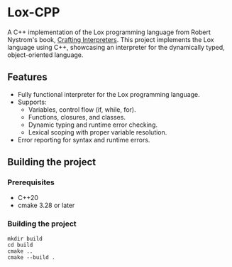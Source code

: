 # Lox-CPP

A C++ implementation of the Lox programming language from Robert Nystrom's book, [Crafting Interpreters](https://craftinginterpreters.com/). This project implements the Lox language using C++, showcasing an interpreter for the dynamically typed, object-oriented language.

## Features

* Fully functional interpreter for the Lox programming language.
* Supports:
    * Variables, control flow (if, while, for).
    * Functions, closures, and classes.
    * Dynamic typing and runtime error checking.
    * Lexical scoping with proper variable resolution.
* Error reporting for syntax and runtime errors.

## Building the project

### Prerequisites

* C++20
* cmake 3.28 or later

### Building the project

```
mkdir build
cd build
cmake ..
cmake --build .
```

